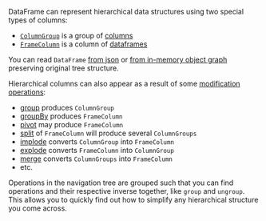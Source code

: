 [//]: # (title: Hierarchical data structures)

DataFrame can represent hierarchical data structures using two special types of columns:

* [`ColumnGroup`](DataColumn.md#columngroup) is a group of [columns](DataColumn.md)
* [`FrameColumn`](DataColumn.md#framecolumn) is a column of [dataframes](DataFrame.md)

You can read `DataFrame` [from json](read.md#reading-json) or [from in-memory object graph](createDataFrame.md#todataframe) preserving original tree structure.

Hierarchical columns can also appear as a result of some [modification operations](modify.md):
* [group](group.md) produces `ColumnGroup` 
* [groupBy](groupBy.md) produces `FrameColumn`
* [pivot](pivot.md) may produce `FrameColumn`
* [split](split.md) of `FrameColumn` will produce several `ColumnGroups`
* [implode](implode.md) converts `ColumnGroup` into `FrameColumn`
* [explode](explode.md) converts `FrameColumn` into `ColumnGroup`
* [merge](merge.md) converts `ColumnGroups` into `FrameColumn`
* etc.

Operations in the navigation tree are grouped such that you can find operations and their respective inverse together, like `group` and `ungroup`. This allows you to quickly find out how to simplify any hierarchical structure you come across.
